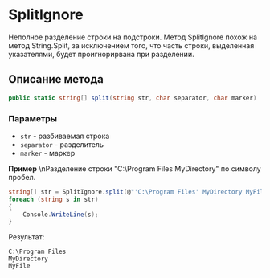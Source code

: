 # SplitIgnore
Неполное разделение строки на подстроки. Метод SplitIgnore похож на метод String.Split, за исключением того, что часть строки, выделенная указателями, будет проигнорирвана при разделении.

## Описание метода
```c#
public static string[] split(string str, char separator, char marker)
```
### Параметры
- ```str``` - разбиваемая строка
- ```separator``` - разделитель
- ```marker``` - маркер

**Пример**
\nРазделение строки "C:\Program Files MyDirectory" по символу пробел.
```c#
string[] str = SplitIgnore.split(@"'C:\Program Files' MyDirectory MyFile", ' ', '\'');
foreach (string s in str)
{
    Console.WriteLine(s);
}
```
Результат:
```
C:\Program Files
MyDirectory
MyFile
```